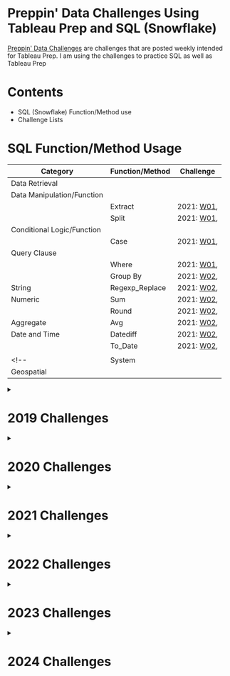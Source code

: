 # Preppin' Data Challenges Using Tableau Prep and SQL (Snowflake)

[Preppin' Data Challenges](https://preppindata.blogspot.com/) are challenges that are posted weekly intended for Tableau Prep. I am using the challenges to practice SQL as well as Tableau Prep

# Contents

- SQL (Snowflake) Function/Method use
- Challenge Lists

# SQL Function/Method Usage

| Category                   | Function/Method | Challenge                           |
| -------------------------- | --------------- | ----------------------------------- | 
| Data Retrieval             |                 |                                     |
| Data Manipulation/Function |                 |                                     |
|                            | Extract         | 2021: [W01](2021/Week_1/README.md), |
|                            | Split           | 2021: [W01](2021/Week_1/README.md), |
| Conditional Logic/Function |                 |                                     |
|                            | Case            | 2021: [W01](2021/Week_1/README.md), |
| Query Clause               |                 |                                     |
|                            | Where           | 2021: [W01](2021/Week_1/README.md), |
|                            | Group By        | 2021: [W02](2021/Week_2/README.md), |
| String                     | Regexp_Replace  | 2021: [W02](2021/Week_2/README.md), |
| Numeric                    | Sum             | 2021: [W02](2021/Week_2/README.md), |
|                            | Round           | 2021: [W02](2021/Week_2/README.md), |
| Aggregate                  | Avg             | 2021: [W02](2021/Week_2/README.md), |
| Date and Time              | Datediff        | 2021: [W02](2021/Week_2/README.md), |
|                            | To_Date         | 2021: [W02](2021/Week_2/README.md), |
|                            |                 |                                     |
<!--                       | System          |                                     |     |
| Geospatial                 |                 |                                     | --> |

<details>
<summary>
  
# 2019 Challenges
</summary>

Click on the challenge hyperlink to view solutions

|                                 |                                 | Challenges                      |                                 |           |
| ------------------------------- | ------------------------------- | ------------------------------- | ------------------------------- | --------- |
| [Week 1](2019/Week_1/README.md) | [Week 2](2019/Week_2/README.md) | [Week 3](2019/Week_3/README.md) | [Week 4](2019/Week_4/README.md) | [Week 5]  |
| [Week 6]                        | [Week 7]                        | [Week 8]                        | [Week 9]                        | [Week 10] |
| [Week 11]                       | [Week 12]                       | [Week 13]                       | [Week 14]                       | [Week 15] |
| [Week 16]                       | [Week 17]                       | [Week 18]                       | [Week 19]                       | [Week 20] |
| [Week 21]                       | [Week 22]                       | [Week 23]                       | [Week 24]                       | [Week 25] |
| [Week 26]                       | [Week 27]                       | [Week 28]                       | [Week 29]                       | [Week 30] |
| [Week 31]                       | [Week 32]                       | [Week 33]                       | [Week 34]                       | [Week 35] |
| [Week 36]                       | [Week 37]                       | [Week 38]                       | [Week 39]                       | [Week 40] |
| [Week 41]                       | [Week 42]                       | [Week 43]                       | [Week 44]                       | [Week 45] |
| [Week 46]                       |                                 |                                 |                                 |           |

</details>

<details>
<summary>
  
# 2020 Challenges
</summary>

Click on the challenge hyperlink to view solutions

|           |           | Challenges |           |           |
| --------- | --------- | ---------- | --------- | --------- |
| [Week 1]  | [Week 2]  | [Week 3]   | [Week 4]  | [Week 5]  |
| [Week 6]  | [Week 7]  | [Week 8]   | [Week 9]  | [Week 10] |
| [Week 11] | [Week 12] | [Week 13]  | [Week 14] | [Week 15] |
| [Week 16] | [Week 17] | [Week 18]  | [Week 19] | [Week 20] |
| [Week 21] | [Week 22] | [Week 23]  | [Week 24] | [Week 25] |
| [Week 26] | [Week 27] | [Week 28]  | [Week 29] | [Week 30] |
| [Week 31] | [Week 32] | [Week 33]  | [Week 34] | [Week 35] |
| [Week 36] | [Week 37] | [Week 38]  | [Week 39] | [Week 40] |
| [Week 41] | [Week 42] | [Week 43]  | [Week 44] | [Week 45] |
| [Week 46] |           |            |           |           |

</details>

<details>
<summary>
  
# 2021 Challenges
</summary>

Click on the challenge hyperlink to view solutions

|                                 |                                 | Challenges                      |                                 |           |
| ------------------------------- | ------------------------------- | ------------------------------- | ------------------------------- | --------- |
| [Week 1](2021/Week_1/README.md) | [Week 2](2021/Week_2/README.md) | [Week 3](2021/Week_3/README.md) | [Week 4](2021/Week_4/README.md) | [Week 5]  |
| [Week 6]                        | [Week 7]                        | [Week 8]                        | [Week 9]                        | [Week 10] |
| [Week 11]                       | [Week 12]                       | [Week 13]                       | [Week 14]                       | [Week 15] |
| [Week 16]                       | [Week 17]                       | [Week 18]                       | [Week 19]                       | [Week 20] |
| [Week 21]                       | [Week 22]                       | [Week 23]                       | [Week 24]                       | [Week 25] |
| [Week 26]                       | [Week 27]                       | [Week 28]                       | [Week 29]                       | [Week 30] |
| [Week 31]                       | [Week 32]                       | [Week 33]                       | [Week 34]                       | [Week 35] |
| [Week 36]                       | [Week 37]                       | [Week 38]                       | [Week 39]                       | [Week 40] |
| [Week 41]                       | [Week 42]                       | [Week 43]                       | [Week 44]                       | [Week 45] |
| [Week 46]                       |                                 |                                 |                                 |           |

</details>

<details>
<summary>
  
# 2022 Challenges
</summary>

Click on the challenge hyperlink to view solutions

|           |           | Challenges |           |           |
| --------- | --------- | ---------- | --------- | --------- |
| [Week 1]  | [Week 2]  | [Week 3]   | [Week 4]  | [Week 5]  |
| [Week 6]  | [Week 7]  | [Week 8]   | [Week 9]  | [Week 10] |
| [Week 11] | [Week 12] | [Week 13]  | [Week 14] | [Week 15] |
| [Week 16] | [Week 17] | [Week 18]  | [Week 19] | [Week 20] |
| [Week 21] | [Week 22] | [Week 23]  | [Week 24] | [Week 25] |
| [Week 26] | [Week 27] | [Week 28]  | [Week 29] | [Week 30] |
| [Week 31] | [Week 32] | [Week 33]  | [Week 34] | [Week 35] |
| [Week 36] | [Week 37] | [Week 38]  | [Week 39] | [Week 40] |
| [Week 41] | [Week 42] | [Week 43]  | [Week 44] | [Week 45] |
| [Week 46] |           |            |           |           |

</details>

<details>
<summary>
  
# 2023 Challenges
</summary>

Click on the challenge hyperlink to view solutions

|           |           | Challenges |           |           |
| --------- | --------- | ---------- | --------- | --------- |
| [Week 1]  | [Week 2]  | [Week 3]   | [Week 4]  | [Week 5]  |
| [Week 6]  | [Week 7]  | [Week 8]   | [Week 9]  | [Week 10] |
| [Week 11] | [Week 12] | [Week 13]  | [Week 14] | [Week 15] |
| [Week 16] | [Week 17] | [Week 18]  | [Week 19] | [Week 20] |
| [Week 21] | [Week 22] | [Week 23]  | [Week 24] | [Week 25] |
| [Week 26] | [Week 27] | [Week 28]  | [Week 29] | [Week 30] |
| [Week 31] | [Week 32] | [Week 33]  | [Week 34] | [Week 35] |
| [Week 36] | [Week 37] | [Week 38]  | [Week 39] | [Week 40] |
| [Week 41] | [Week 42] | [Week 43]  | [Week 44] | [Week 45] |
| [Week 46] |           |            |           |           |

</details>

<details>
<summary>
  
# 2024 Challenges
</summary>

Click on the challenge hyperlink to view solutions

|           |           | Challenges |           |           |
| --------- | --------- | ---------- | --------- | --------- |
| [Week 1]  | [Week 2]  | [Week 3]   | [Week 4]  | [Week 5]  |
| [Week 6]  | [Week 7]  | [Week 8]   | [Week 9]  | [Week 10] |
| [Week 11] | [Week 12] | [Week 13]  | [Week 14] | [Week 15] |
| [Week 16] | [Week 17] | [Week 18]  | [Week 19] | [Week 20] |
| [Week 21] | [Week 22] | [Week 23]  | [Week 24] | [Week 25] |
| [Week 26] | [Week 27] | [Week 28]  | [Week 29] | [Week 30] |
| [Week 31] | [Week 32] | [Week 33]  | [Week 34] | [Week 35] |
| [Week 36] | [Week 37] | [Week 38]  | [Week 39] | [Week 40] |
| [Week 41] | [Week 42] | [Week 43]  | [Week 44] | [Week 45] |
| [Week 46] |           |            |           |           |

</details>
